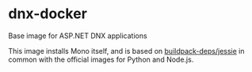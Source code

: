 # dnx-docker
Base image for ASP.NET DNX applications

This image installs Mono itself, and is based on
[buildpack-deps/jessie](https://github.com/docker-library/buildpack-deps/tree/master/jessie)
in common with the official images for Python and Node.js.
